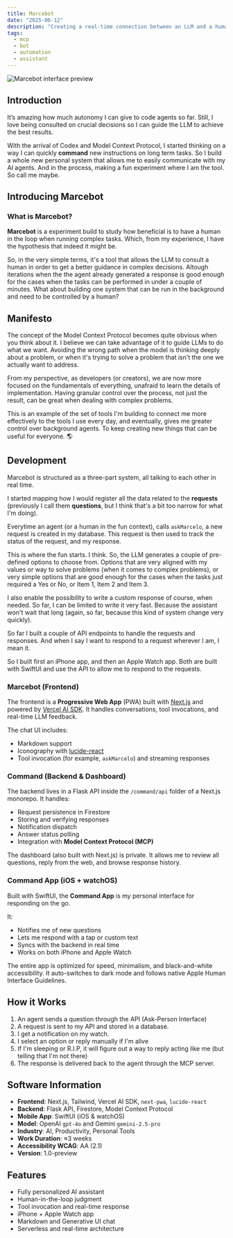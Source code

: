```yaml
---
title: Marcebot
date: "2025-06-12"
description: "Creating a real-time connection between an LLM and a human"
tags:
  - mcp
  - bot
  - automation
  - assistant
---
```


<img src="/marcebot__cover.webp" alt="Marcebot interface preview" />

## Introduction

It’s amazing how much autonomy I can give to code agents so far. Still, I love being consulted on crucial decisions so I can guide the LLM to achieve the best results.

With the arrival of Codex and Model Context Protocol, I started thinking on a way I can quickly **command** new instructions on long term tasks. So I build a whole new personal system that allows me to easily communicate with my AI agents. And in the process, making a fun experiment where I am the tool. So call me maybe.

## Introducing **Marcebot**

### What is Marcebot?

**Marcebot** is a experiment build to study how beneficial is to have a human in the loop when running complex tasks. Which, from my experience, I have the hypothesis that indeed it might be.

So, in the very simple terms, it's a tool that allows the LLM to consult a human in order to get a better guidance in complex decisions. Altough iterations when the the agent already generated a response is good enough for the cases when the tasks can be performed in under a couple of minutes. What about building one system that can be run in the background and need to be controlled by a human?

## Manifesto

The concept of the Model Context Protocol becomes quite obvious when you think about it. I believe we can take advantage of it to guide LLMs to do what we want. Avoiding the wrong path when the model is thinking deeply about a problem, or when it's trying to solve a problem that isn't the one we actually want to address.

From my perspective, as developers (or creators), we are now more focused on the fundamentals of everything, unafraid to learn the details of implementation. Having granular control over the process, not just the result, can be great when dealing with complex problems.

This is an example of the set of tools I'm building to connect me more effectively to the tools I use every day, and eventually, gives me greater control over background agents. To keep creating new things that can be useful for everyone. 🌎

## Development

Marcebot is structured as a three-part system, all talking to each other in real time.

I started mapping how I would register all the data related to the **requests** (previously I call them **questions**, but I think that's a bit too narrow for what I'm doing).

Everytime an agent (or a human in the fun context), calls `askMarcelo`, a new request is created in my database. This request is then used to track the status of the request, and my response.

This is where the fun starts. I think. So, the LLM generates a couple of pre-defined options to choose from. Options that are very aligned with my values or way to solve problems (when it comes to complex problems), or very simple options that are good enough for the cases when the tasks just required a Yes or No, or Item 1, Item 2 and Item 3.

I also enable the possibility to write a custom response of course, when needed. So far, I can be limited to write it very fast. Because the assistant won't wait that long (again, so far, because this kind of system change very quickly).

So far I built a couple of API endpoints to handle the requests and responses. And when I say I want to respond to a request wherever I am, I mean it.

So I built first an iPhone app, and then an Apple Watch app. Both are built with SwiftUI and use the API to allow me to respond to the requests.

### Marcebot (Frontend)

The frontend is a **Progressive Web App** (PWA) built with [Next.js](https://nextjs.org/) and powered by [Vercel AI SDK](https://sdk.vercel.ai). It handles conversations, tool invocations, and real-time LLM feedback.

The chat UI includes:

- Markdown support
- Iconography with [lucide-react](https://lucide.dev)
- Tool invocation (for example, `askMarcelo`) and streaming responses

### Command (Backend & Dashboard)

The backend lives in a Flask API inside the `/command/api` folder of a Next.js monorepo. It handles:

- Request persistence in Firestore
- Storing and verifying responses
- Notification dispatch
- Answer status polling
- Integration with **Model Context Protocol (MCP)**

The dashboard (also built with Next.js) is private. It allows me to review all questions, reply from the web, and browse response history.

### Command App (iOS + watchOS)

Built with SwiftUI, the **Command App** is my personal interface for responding on the go.

It:

- Notifies me of new questions
- Lets me respond with a tap or custom text
- Syncs with the backend in real time
- Works on both iPhone and Apple Watch

The entire app is optimized for speed, minimalism, and black-and-white accessibility. It auto-switches to dark mode and follows native Apple Human Interface Guidelines.

## How it Works

1. An agent sends a question through the API (Ask-Person Interface)
2. A request is sent to my API and stored in a database.
3. I get a notification on my watch.
4. I select an option or reply manually if I'm alive
5. If I'm sleeping or R.I.P, it will figure out a way to reply acting like me (but telling that I'm not there)
6. The response is delivered back to the agent through the MCP server.

## Software Information

- **Frontend**: Next.js, Tailwind, Vercel AI SDK, `next-pwa`, `lucide-react`
- **Backend**: Flask API, Firestore, Model Context Protocol
- **Mobile App**: SwiftUI (iOS & watchOS)
- **Model**: OpenAI `gpt-4o` and Gemini `gemini-2.5-pro`
- **Industry**: AI, Productivity, Personal Tools
- **Work Duration**: ≈3 weeks
- **Accessibility WCAG**: AA (2.1)
- **Version**: 1.0-preview

## Features

- Fully personalized AI assistant
- Human-in-the-loop judgment
- Tool invocation and real-time response
- iPhone + Apple Watch app
- Markdown and Generative UI chat
- Serverless and real-time architecture
